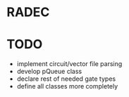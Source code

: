 # RADEC

# TODO
* implement circuit/vector file parsing
* develop pQueue class
* declare rest of needed gate types
* define all classes more completely
